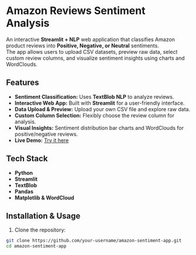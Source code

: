 # Amazon Reviews Sentiment Analysis

An interactive **Streamlit + NLP** web application that classifies Amazon product reviews into **Positive, Negative, or Neutral** sentiments.  
The app allows users to upload CSV datasets, preview raw data, select custom review columns, and visualize sentiment insights using charts and WordClouds.

## Features
- **Sentiment Classification:** Uses **TextBlob NLP** to analyze reviews.
- **Interactive Web App:** Built with **Streamlit** for a user-friendly interface.
- **Data Upload & Preview:** Upload your own CSV file and explore raw data.
- **Custom Column Selection:** Flexibly choose the review column for analysis.
- **Visual Insights:** Sentiment distribution bar charts and WordClouds for positive/negative reviews.
- **Live Demo:** [Try it here]([https://your-username-amazon-sentiment-app.streamlit.app])

## Tech Stack
- **Python**  
- **Streamlit**  
- **TextBlob**  
- **Pandas**  
- **Matplotlib & WordCloud**

## Installation & Usage
1. Clone the repository:  
```bash
git clone https://github.com/your-username/amazon-sentiment-app.git
cd amazon-sentiment-app


